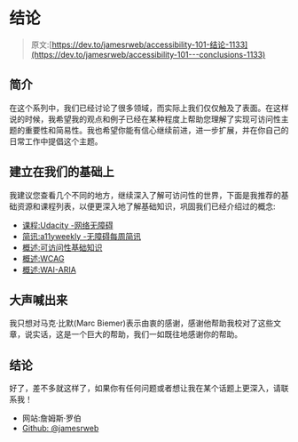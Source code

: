 # 结论

> 原文:[https://dev.to/jamesrweb/accessibility-101-结论-1133](https://dev.to/jamesrweb/accessibility-101---conclusions-1133)

## 简介

在这个系列中，我们已经讨论了很多领域，而实际上我们仅仅触及了表面。在这样说的时候，我希望我的观点和例子已经在某种程度上帮助您理解了实现可访问性主题的重要性和简易性。我也希望你能有信心继续前进，进一步扩展，并在你自己的日常工作中提倡这个主题。

## 建立在我们的基础上

我建议您查看几个不同的地方，继续深入了解可访问性的世界，下面是我推荐的基础资源和课程列表，以便更深入地了解基础知识，巩固我们已经介绍过的概念:

*   [课程:Udacity -网络无障碍](https://eu.udacity.com/course/web-accessibility--ud891)
*   [简讯:a11yweekly -无障碍每周简讯](https://a11yweekly.com/)
*   [概述:可访问性基础知识](https://www.w3.org/WAI/fundamentals/accessibility-intro/)
*   [概述:WCAG](https://www.w3.org/WAI/standards-guidelines/wcag/)
*   [概述:WAI-ARIA](https://www.w3.org/WAI/standards-guidelines/aria/)

## 大声喊出来

我只想对马克·比默(Marc Biemer)表示由衷的感谢，感谢他帮助我校对了这些文章，说实话，这是一个巨大的帮助，我们一如既往地感谢你的帮助。

## 结论

好了，差不多就这样了，如果你有任何问题或者想让我在某个话题上更深入，请联系我！

*   网站:詹姆斯·罗伯
*   [Github: @jamesrweb](https://github.com/jamesrweb/)